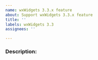 ```yaml
---
name: wxWidgets 3.3.x feature
about: Support wxWidgets 3.3.x feature
title: ''
labels: wxWidgets 3.3
assignees: ''

---
```


### Description:
<!-- Provide a description of what you want to happen here -->
